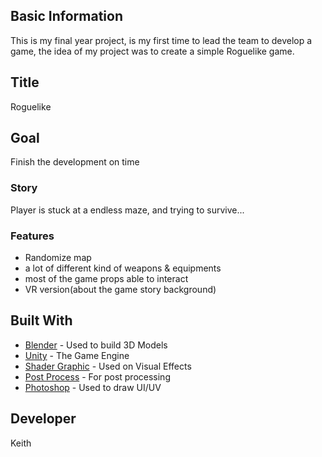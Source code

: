 ## Basic Information
This is my final year project, is my first time to lead the team to develop a game, the idea of 
my project was to create a simple Roguelike game.
 
## Title
Roguelike

## Goal
Finish the development on time

### Story
Player is stuck at a endless maze, and trying to survive...
 
### Features
* Randomize map
* a lot of different kind of weapons & equipments
* most of the game props able to interact
* VR version(about the game story background)

## Built With
* [Blender](https://www.blender.org/) - Used to build 3D Models
* [Unity](https://unity.com/) - The Game Engine
* [Shader Graphic](https://unity.com/shader-graph) - Used on Visual Effects
* [Post Process](https://docs.unity3d.com/Manual/PostProcessingOverview.html) - For post processing
* [Photoshop](https://www.photoshop.com) - Used to draw UI/UV
 
## Developer
Keith
